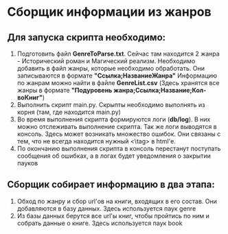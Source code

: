 # Сборщик информации из жанров

## Для запуска скрипта необходимо:
1. Подготовить файл **GenreToParse.txt**. Сейчас там находится 2 жанра - Исторический роман и Магический реализм.
Необходимо добавить в файл жанры, которые необходимо обработать. Они записываются в формате **"Ссылка;НазваниеЖанра"**
Информацию по жанрам можно найти в файле **GenreList.csv** (Здесь хранятся все жанры в формате **"Подуровень жанра;Ссылка;Название;Кол-воКниг"**)
2. Выполнить скрипт main.py. Скрыпты необходимо выполнять из корня (там, где находится main.py)
3. Во время выполнения скрипта формируются логи (**db/log**). В них можно отслеживать выполнение скрипта. Так же логи выводятся в консоль. Здесь может возникать множество ошибок. Они связаны с тем, что не всегда находится нужный <\tag> в html'е.
4. По окончанию выполнения скрипта в консоль перестанут поступать сообщения об ошибках, а в логах будет уведомления о закрытии пауков


## Сборщик собирает информацию в два этапа:
1. Обход по жанру и сбор url'ов на книги, входящих в его состав. Они добавляются в базу данных. Здесь используется паук genre
2. Из базы данных берутся все url'ы книг, чтобы пройтись по ним и собрать данные о книге. Здесь используется паук book